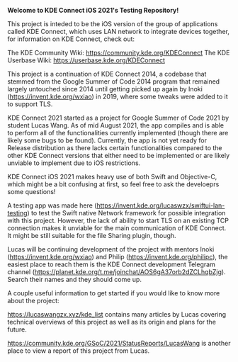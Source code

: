 **Welcome to KDE Connect iOS 2021's Testing Repository!**

This project is inteded to be the iOS version of the group of applications called KDE Connect, which uses LAN network to integrate devices together, for information on KDE Connect, check out:

The KDE Community Wiki: https://community.kde.org/KDEConnect
The KDE Userbase Wiki: https://userbase.kde.org/KDEConnect

This project is a continuation of KDE Connect 2014, a codebase that stemmed from the Google Summer of Code 2014 program that remained largely untouched since 2014 until getting picked up again by Inoki (https://invent.kde.org/wxiao) in 2019, where some tweaks were added to it to support TLS.

KDE Connect 2021 started as a project for Google Summer of Code 2021 by student Lucas Wang. As of mid August 2021, the app compiles and is able to perform all of the functionalities currently implemented (though there are likely some bugs to be found). Currently, the app is not yet ready for Release distribution as there lacks certain functionalities compared to the other KDE Connect versions that either need to be implemented or are likely unviable to implement due to iOS restrictions.

KDE Connect iOS 2021 makes heavy use of both Swift and Objective-C, which might be a bit confusing at first, so feel free to ask the develoeprs some questions!

A testing app was made here (https://invent.kde.org/lucaswzx/swiftui-lan-testing) to test the Swift native Network framework for possible integration with this project. However, the lack of ability to start TLS on an existing TCP connection makes it unviable for the main communication of KDE Connect. It might be still suitable for the file Sharing plugin, though.

Lucas will be continuing development of the project with mentors Inoki (https://invent.kde.org/wxiao) and Philip (https://invent.kde.org/philipc), the easiest place to reach them is the KDE Connect development Telegram channel (https://planet.kde.org/t.me/joinchat/AOS6gA37orb2dZCLhqbZjg). Search their names and they should come up.

A couple useful information to get started if you would like to know more about the project:

https://lucaswangzx.xyz/kde_list contains many articles by Lucas covering technical overviews of this project as well as its origin and plans for the future.

https://community.kde.org/GSoC/2021/StatusReports/LucasWang is another place to view a report of this project from Lucas.
